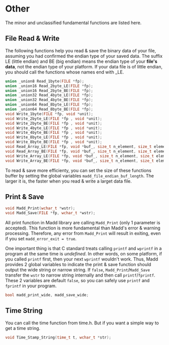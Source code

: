 Other
===

The minor and unclassified fundamental functions are listed here.

File Read & Write
---

The following functions help you read & save the binary data of your file, assuming you had confirmed the endian type of your saved data. The suffix LE (little endian) and BE (big endian) means the endian type of your **file's data**, not the endian type of your platform. If your data file is of little endian, you should call the functions whose names end with _LE.

```C
union _union8 Read_1byte(FILE *fp);
union _union16 Read_2byte_LE(FILE *fp);
union _union16 Read_2byte_BE(FILE *fp);
union _union32 Read_4byte_LE(FILE *fp);
union _union32 Read_4byte_BE(FILE *fp);
union _union64 Read_8byte_LE(FILE *fp);
union _union64 Read_8byte_BE(FILE *fp);
void Write_1byte(FILE *fp, void *unit);
void Write_2byte_LE(FILE *fp , void *unit);
void Write_2byte_BE(FILE *fp , void *unit);
void Write_4byte_LE(FILE *fp , void *unit);
void Write_4byte_BE(FILE *fp , void *unit);
void Write_8byte_LE(FILE *fp , void *unit);
void Write_8byte_BE(FILE *fp , void *unit);
void Read_Array_LE(FILE *fp, void *buf_, size_t n_element, size_t element_size);
void Read_Array_BE(FILE *fp, void *buf_, size_t n_element, size_t element_size);
void Write_Array_LE(FILE *fp, void *buf_, size_t n_element, size_t element_size);
void Write_Array_BE(FILE *fp, void *buf_, size_t n_element, size_t element_size);
```

To read & save more efficienty, you can set the size of these functions buffer by setting the global variables `madd_file_endian_buf_length`. The larger it is, the faster when you read & write a larget data file.

Print & Save
---

```C
void Madd_Print(wchar_t *wstr);
void Madd_Save(FILE *fp, wchar_t *wstr);
```

All print function in Madd library are calling `Madd_Print` (only 1 parameter is accepted). This function is more fundamental than Madd's error & warning processing. Therefore, any error from `Madd_Print` will result in exiting, even if you set `madd_error_exit = true`.

One important thing is that C standard treats calling `printf` and `wprintf` in a program at the same time is *undefined*. In other words, on some platform, if you called `printf` first, then your next `wprintf` wouldn't work. Thus, Madd provides 2 global variables to indicate the print & save function should output the wide string or narrow string. If `false`, `Madd_Print`/`Madd_Save` transfer the `wstr` to narrow string internally and then call `printf`/`fprintf`. These 2 variables are default `false`, so you can safely use `printf` and `fprintf` in your program.

```C
bool madd_print_wide, madd_save_wide;
```

Time String
---

You can call the time function from time.h. But if you want a simple way to get a time string.

```C
void Time_Stamp_String(time_t t, wchar_t *str);
```